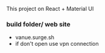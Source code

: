 This project on React + Material UI

### build folder/ web site

- vanue.surge.sh
- if don't open use vpn connection
